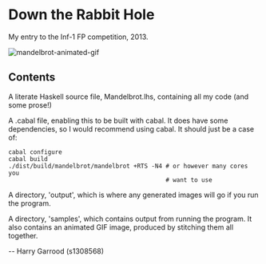 Down the Rabbit Hole
====================

My entry to the Inf-1 FP competition, 2013.

![mandelbrot-animated-gif](samples/animated-mandelbrot.gif)

Contents
--------

A literate Haskell source file, Mandelbrot.lhs, containing all my code (and
some prose!)

A .cabal file, enabling this to be built with cabal. It does have some
dependencies, so I would recommend using cabal. It should just be a case of:

    cabal configure
    cabal build
    ./dist/build/mandelbrot/mandelbrot +RTS -N4 # or however many cores you
                                                # want to use

A directory, 'output', which is where any generated images will go if you run
the program.

A directory, 'samples', which contains output from running the program. It also
contains an animated GIF image, produced by stitching them all together.

-- Harry Garrood (s1308568)
